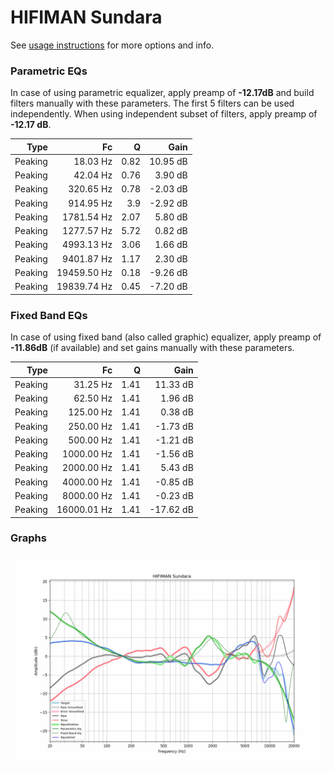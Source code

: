 # HIFIMAN Sundara
See [usage instructions](https://github.com/jaakkopasanen/AutoEq#usage) for more options and info.

### Parametric EQs
In case of using parametric equalizer, apply preamp of **-12.17dB** and build filters manually
with these parameters. The first 5 filters can be used independently.
When using independent subset of filters, apply preamp of **-12.17 dB**.

| Type    | Fc          |    Q | Gain     |
|--------:|------------:|-----:|---------:|
| Peaking | 18.03 Hz    | 0.82 | 10.95 dB |
| Peaking | 42.04 Hz    | 0.76 | 3.90 dB  |
| Peaking | 320.65 Hz   | 0.78 | -2.03 dB |
| Peaking | 914.95 Hz   | 3.9  | -2.92 dB |
| Peaking | 1781.54 Hz  | 2.07 | 5.80 dB  |
| Peaking | 1277.57 Hz  | 5.72 | 0.82 dB  |
| Peaking | 4993.13 Hz  | 3.06 | 1.66 dB  |
| Peaking | 9401.87 Hz  | 1.17 | 2.30 dB  |
| Peaking | 19459.50 Hz | 0.18 | -9.26 dB |
| Peaking | 19839.74 Hz | 0.45 | -7.20 dB |

### Fixed Band EQs
In case of using fixed band (also called graphic) equalizer, apply preamp of **-11.86dB**
(if available) and set gains manually with these parameters.

| Type    | Fc          |    Q | Gain      |
|--------:|------------:|-----:|----------:|
| Peaking | 31.25 Hz    | 1.41 | 11.33 dB  |
| Peaking | 62.50 Hz    | 1.41 | 1.96 dB   |
| Peaking | 125.00 Hz   | 1.41 | 0.38 dB   |
| Peaking | 250.00 Hz   | 1.41 | -1.73 dB  |
| Peaking | 500.00 Hz   | 1.41 | -1.21 dB  |
| Peaking | 1000.00 Hz  | 1.41 | -1.56 dB  |
| Peaking | 2000.00 Hz  | 1.41 | 5.43 dB   |
| Peaking | 4000.00 Hz  | 1.41 | -0.85 dB  |
| Peaking | 8000.00 Hz  | 1.41 | -0.23 dB  |
| Peaking | 16000.01 Hz | 1.41 | -17.62 dB |

### Graphs
![](./HIFIMAN%20Sundara.png)